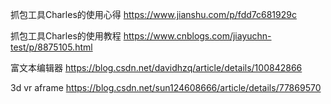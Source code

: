 
抓包工具Charles的使用心得
https://www.jianshu.com/p/fdd7c681929c

抓包工具Charles的使用教程
https://www.cnblogs.com/jiayuchn-test/p/8875105.html

富文本编辑器
https://blog.csdn.net/davidhzq/article/details/100842866


3d vr
aframe
https://blog.csdn.net/sun124608666/article/details/77869570
